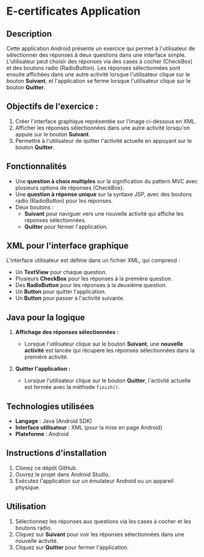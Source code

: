 # E-certificates Application

## Description
Cette application Android présente un exercice qui permet à l'utilisateur de sélectionner des réponses à deux questions dans une interface simple. L'utilisateur peut choisir des réponses via des cases à cocher (CheckBox) et des boutons radio (RadioButton). Les réponses sélectionnées sont ensuite affichées dans une autre activité lorsque l'utilisateur clique sur le bouton **Suivant**, et l'application se ferme lorsque l'utilisateur clique sur le bouton **Quitter**.

## Objectifs de l'exercice :
1. Créer l'interface graphique représentée sur l'image ci-dessous en XML.
2. Afficher les réponses sélectionnées dans une autre activité lorsqu'on appuie sur le bouton **Suivant**.
3. Permettre à l'utilisateur de quitter l'activité actuelle en appuyant sur le bouton **Quitter**.

## Fonctionnalités
- Une **question à choix multiples** sur la signification du pattern MVC avec plusieurs options de réponses (CheckBox).
- Une **question à réponse unique** sur la syntaxe JSP, avec des boutons radio (RadioButton) pour les réponses.
- Deux boutons :
  - **Suivant** pour naviguer vers une nouvelle activité qui affiche les réponses sélectionnées.
  - **Quitter** pour fermer l'application.

## XML pour l'interface graphique

L'interface utilisateur est définie dans un fichier XML, qui comprend :
- Un **TextView** pour chaque question.
- Plusieurs **CheckBox** pour les réponses à la première question.
- Des **RadioButton** pour les réponses à la deuxième question.
- Un **Button** pour quitter l'application.
- Un **Button** pour passer à l'activité suivante.

## Java pour la logique

1. **Affichage des réponses sélectionnées :**
   - Lorsque l'utilisateur clique sur le bouton **Suivant**, une **nouvelle activité** est lancée qui récupère les réponses sélectionnées dans la première activité.
  
2. **Quitter l'application :**
   - Lorsque l'utilisateur clique sur le bouton **Quitter**, l'activité actuelle est fermée avec la méthode `finish()`.


## Technologies utilisées
- **Langage** : Java (Android SDK)
- **Interface utilisateur** : XML (pour la mise en page Android)
- **Plateforme** : Android

## Instructions d'installation
1. Clonez ce dépôt GitHub.
2. Ouvrez le projet dans Android Studio.
3. Exécutez l'application sur un émulateur Android ou un appareil physique.

## Utilisation
1. Sélectionnez les réponses aux questions via les cases à cocher et les boutons radio.
2. Cliquez sur **Suivant** pour voir les réponses sélectionnées dans une nouvelle activité.
3. Cliquez sur **Quitter** pour fermer l'application.
